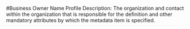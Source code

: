#Business Owner Name Profile
Description: The organization and contact within the organization that is responsible for the definition and other mandatory attributes by which the metadata item is specified.